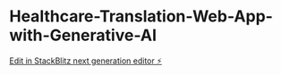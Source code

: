 # Healthcare-Translation-Web-App-with-Generative-AI

[Edit in StackBlitz next generation editor ⚡️](https://stackblitz.com/~/github.com/2002-SACHIN/Healthcare-Translation-Web-App-with-Generative-AI)